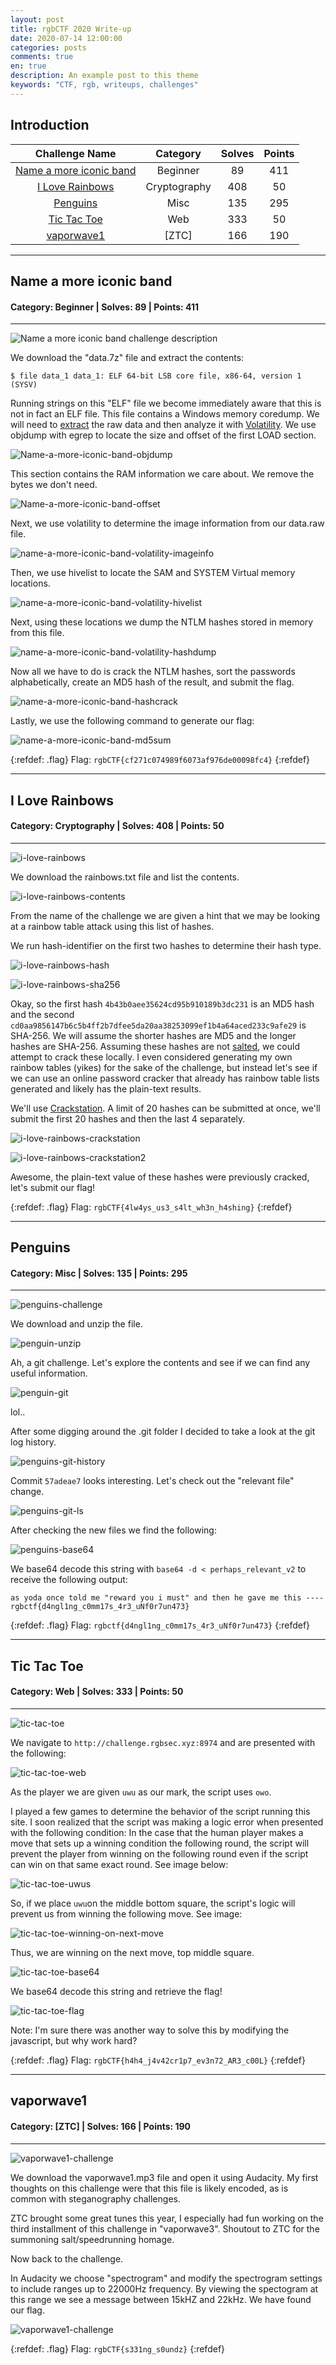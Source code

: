 ```yaml
---
layout: post
title: rgbCTF 2020 Write-up
date: 2020-07-14 12:00:00
categories: posts
comments: true
en: true
description: An example post to this theme
keywords: "CTF, rgb, writeups, challenges"
---
```


## Introduction

| Challenge Name | Category | Solves | Points |
|:--------------:|:--------:|:------:|:------:|
|[Name a more iconic band](#name-a-more-iconic-band) | Beginner | 89 | 411 |
|[I Love Rainbows](#i-love-rainbows) | Cryptography | 408 | 50 |
|[Penguins](#penguins) | Misc | 135 | 295 |
|[Tic Tac Toe](#tic-tac-toe) | Web | 333 | 50 |
|[vaporwave1](#vaporwave1) | [ZTC] | 166 | 190 |

----------------

## Name a more iconic band
#### Category: Beginner | Solves: 89 | Points: 411

----------------

![Name a more iconic band challenge description](https://i.imgur.com/zwX6zYQ.png)

We download the "data.7z" file and extract the contents:

`$ file data_1
data_1: ELF 64-bit LSB core file, x86-64, version 1 (SYSV)`

Running strings on this "ELF" file we become immediately aware that this is not in fact an ELF file.
This file contains a Windows memory coredump.
We will need to [extract](https://www.andreafortuna.org/2017/06/23/how-to-extract-a-ram-dump-from-a-running-virtualbox-machine/) the raw data and then analyze it with [Volatility](https://github.com/volatilityfoundation/volatility/wiki/Installation).
We use objdump with egrep to locate the size and offset of the first LOAD section.

![Name-a-more-iconic-band-objdump](https://i.imgur.com/Oe15Iz5.png)

This section contains the RAM information we care about. We remove the bytes we don't need.

![Name-a-more-iconic-band-offset](https://i.imgur.com/t1lI2o6.png)

Next, we use volatility to determine the image information from our data.raw file.

![name-a-more-iconic-band-volatility-imageinfo](https://i.imgur.com/QmICVDb.png)

Then, we use hivelist to locate the SAM and SYSTEM Virtual memory locations.

![name-a-more-iconic-band-volatility-hivelist](https://i.imgur.com/mBJQKBS.png)

Next, using these locations we dump the NTLM hashes stored in memory from this file.

![name-a-more-iconic-band-volatility-hashdump](https://i.imgur.com/wAEbuNk.png)

Now all we have to do is crack the NTLM hashes, sort the passwords alphabetically, create an MD5 hash of the result, and submit the flag.

![name-a-more-iconic-band-hashcrack](https://i.imgur.com/wVy4YPf.png)

Lastly, we use the following command to generate our flag:

![name-a-more-iconic-band-md5sum](https://i.imgur.com/XGKds6x.png)

{:refdef: .flag}
Flag: `rgbCTF{cf271c074989f6073af976de00098fc4}`
{:refdef}

----------------

## I Love Rainbows

#### Category: Cryptography | Solves: 408 | Points: 50

----------------

![i-love-rainbows](https://i.imgur.com/Qu538xe.png)


We download the rainbows.txt file and list the contents.


![i-love-rainbows-contents](https://i.imgur.com/9kdQ6NS.png)


From the name of the challenge we are given a hint that we may be looking at a rainbow table attack using this list of hashes.

We run hash-identifier on the first two hashes to determine their hash type.


![i-love-rainbows-hash](https://i.imgur.com/a3uZlJz.png)

![i-love-rainbows-sha256](https://i.imgur.com/7793gNB.png)


Okay, so the first hash `4b43b0aee35624cd95b910189b3dc231` is an MD5 hash and the second `cd0aa9856147b6c5b4ff2b7dfee5da20aa38253099ef1b4a64aced233c9afe29` is SHA-256. We will assume the shorter hashes are MD5 and the longer hashes are SHA-256. Assuming these hashes are not [salted](https://doubleoctopus.com/security-wiki/encryption-and-cryptography/salted-secure-hash-algorithm/), we could attempt to crack these locally. I even considered generating my own rainbow tables (yikes) for the sake of the challenge, but instead let's see if we can use an online password cracker that already has rainbow table lists generated and likely has the plain-text results.

We'll use [Crackstation](https://crackstation.net). A limit of 20 hashes can be submitted at once, we'll submit the first 20 hashes and then the last 4 separately.


![i-love-rainbows-crackstation](https://i.imgur.com/l7Q8bR7.png)

![i-love-rainbows-crackstation2](https://i.imgur.com/R14wx8D.png)


Awesome, the plain-text value of these hashes were previously cracked, let's submit our flag!

{:refdef: .flag}
Flag: `rgbCTF{4lw4ys_us3_s4lt_wh3n_h4shing}`
{:refdef}

----------------

## Penguins

#### Category: Misc | Solves: 135 | Points: 295

----------------

![penguins-challenge](https://i.imgur.com/sLCB3ij.png)


We download and unzip the file.


![penguin-unzip](https://i.imgur.com/SXyApI9.png)


Ah, a git challenge. Let's explore the contents and see if we can find any useful information.


![penguin-git](https://i.imgur.com/M4pX0jO.png)


lol..

After some digging around the .git folder I decided to take a look at the git log history.


![penguins-git-history](https://i.imgur.com/7tbkxlT.png)


Commit `57adeae7` looks interesting. Let's check out the "relevant file" change.


![penguins-git-ls](https://i.imgur.com/eExUewD.png)


After checking the new files we find the following:


![penguins-base64](https://i.imgur.com/pjhEmmo.png)


We base64 decode this string with `base64 -d < perhaps_relevant_v2` to receive the following output:

`as yoda once told me "reward you i must"
and then he gave me this ----
rgbctf{d4ngl1ng_c0mm17s_4r3_uNf0r7un473}`

{:refdef: .flag}
Flag: `rgbctf{d4ngl1ng_c0mm17s_4r3_uNf0r7un473}`
{:refdef}

----------------

## Tic Tac Toe

#### Category: Web | Solves: 333 | Points: 50

----------------

![tic-tac-toe](https://i.imgur.com/Hbclev4.png)


We navigate to `http://challenge.rgbsec.xyz:8974` and are presented with the following:

![tic-tac-toe-web](https://i.imgur.com/0Rikkjn.png)


As the player we are given `uwu` as our mark, the script uses `owo`.

I played a few games to determine the behavior of the script running this site. I soon realized that the script was making a logic error when presented with the following condition: In the case that the human player makes a move that sets up a winning condition the following round, the script will prevent the player from winning on the following round even if the script can win on that same exact round. See image below:


![tic-tac-toe-uwus](https://i.imgur.com/5SFcnS9.png)


So, if we place `uwu`on the middle bottom square, the script's logic will prevent us from winning the following move. See image:


![tic-tac-toe-winning-on-next-move](https://i.imgur.com/xiHeYUm.png)


Thus, we are winning on the next move, top middle square.


![tic-tac-toe-base64](https://i.imgur.com/Fdjp25W.png)

We base64 decode this string and retrieve the flag!


![tic-tac-toe-flag](https://i.imgur.com/155646e.png)


Note: I'm sure there was another way to solve this by modifying the javascript, but why work hard?


{:refdef: .flag}
Flag: `rgbCTF{h4h4_j4v42cr1p7_ev3n72_AR3_c00L}`
{:refdef}

----------------

## vaporwave1

#### Category: [ZTC] | Solves: 166 | Points: 190

----------------

![vaporwave1-challenge](https://i.imgur.com/oDSGM7W.png)



We download the vaporwave1.mp3 file and open it using Audacity. My first thoughts on this challenge were that this file is likely encoded, as is common with steganography challenges.

ZTC brought some great tunes this year, I especially had fun working on the third installment of this challenge in "vaporwave3". Shoutout to ZTC for the summoning salt/speedrunning homage. 

Now back to the challenge. 

In Audacity we choose "spectrogram" and modify the spectrogram settings to include ranges up to 22000Hz frequency. By viewing the spectogram at this range we see a message between 15kHZ and 22kHz. We have found our flag.


![vaporwave1-challenge](https://i.imgur.com/N6ZNC7f.png)


{:refdef: .flag}
Flag: `rgbCTF{s331ng_s0undz}`
{:refdef}